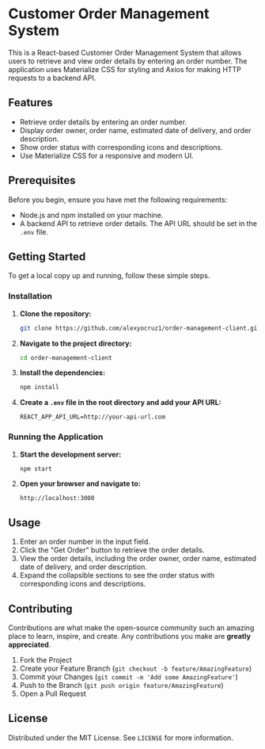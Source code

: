 # Customer Order Management System

This is a React-based Customer Order Management System that allows users to retrieve and view order details by entering an order number. The application uses Materialize CSS for styling and Axios for making HTTP requests to a backend API.

## Features

- Retrieve order details by entering an order number.
- Display order owner, order name, estimated date of delivery, and order description.
- Show order status with corresponding icons and descriptions.
- Use Materialize CSS for a responsive and modern UI.

## Prerequisites

Before you begin, ensure you have met the following requirements:

- Node.js and npm installed on your machine.
- A backend API to retrieve order details. The API URL should be set in the `.env` file.

## Getting Started

To get a local copy up and running, follow these simple steps.

### Installation

1. **Clone the repository:**

   ```sh
   git clone https://github.com/alexyocruz1/order-management-client.git
   ```

2. **Navigate to the project directory:**

   ```sh
   cd order-management-client
   ```

3. **Install the dependencies:**

   ```sh
   npm install
   ```

4. **Create a `.env` file in the root directory and add your API URL:**

   ```env
   REACT_APP_API_URL=http://your-api-url.com
   ```

### Running the Application

1. **Start the development server:**

   ```sh
   npm start
   ```

2. **Open your browser and navigate to:**

   ```
   http://localhost:3000
   ```

## Usage

1. Enter an order number in the input field.
2. Click the "Get Order" button to retrieve the order details.
3. View the order details, including the order owner, order name, estimated date of delivery, and order description.
4. Expand the collapsible sections to see the order status with corresponding icons and descriptions.

## Contributing

Contributions are what make the open-source community such an amazing place to learn, inspire, and create. Any contributions you make are **greatly appreciated**.

1. Fork the Project
2. Create your Feature Branch (`git checkout -b feature/AmazingFeature`)
3. Commit your Changes (`git commit -m 'Add some AmazingFeature'`)
4. Push to the Branch (`git push origin feature/AmazingFeature`)
5. Open a Pull Request

## License

Distributed under the MIT License. See `LICENSE` for more information.